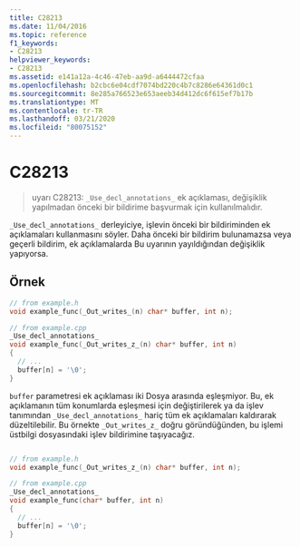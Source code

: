 ```yaml
---
title: C28213
ms.date: 11/04/2016
ms.topic: reference
f1_keywords:
- C28213
helpviewer_keywords:
- C28213
ms.assetid: e141a12a-4c46-47eb-aa9d-a6444472cfaa
ms.openlocfilehash: b2cbc6e04cdf7074bd220c4b7c8286e64361d0c1
ms.sourcegitcommit: 8e285a766523e653aeeb34d412dc6f615ef7b17b
ms.translationtype: MT
ms.contentlocale: tr-TR
ms.lasthandoff: 03/21/2020
ms.locfileid: "80075152"
---
```

# <a name="c28213"></a>C28213

> uyarı C28213: `_Use_decl_annotations_` ek açıklaması, değişiklik yapılmadan önceki bir bildirime başvurmak için kullanılmalıdır.

`_Use_decl_annotations_` derleyiciye, işlevin önceki bir bildiriminden ek açıklamaları kullanmasını söyler.  Daha önceki bir bildirim bulunamazsa veya geçerli bildirim, ek açıklamalarda Bu uyarının yayıldığından değişiklik yapıyorsa.

## <a name="example"></a>Örnek

```cpp
// from example.h
void example_func(_Out_writes_(n) char* buffer, int n);

// from example.cpp
_Use_decl_annotations_
void example_func(_Out_writes_z_(n) char* buffer, int n)
{
  // ...
  buffer[n] = '\0';
}
```

`buffer` parametresi ek açıklaması iki Dosya arasında eşleşmiyor.  Bu, ek açıklamanın tüm konumlarda eşleşmesi için değiştirilerek ya da işlev tanımından `_Use_decl_annotations_` hariç tüm ek açıklamaları kaldırarak düzeltilebilir.  Bu örnekte `_Out_writes_z_` doğru göründüğünden, bu işlemi üstbilgi dosyasındaki işlev bildirimine taşıyacağız.

```cpp

// from example.h
void example_func(_Out_writes_z_(n) char* buffer, int n);

// from example.cpp
_Use_decl_annotations_
void example_func(char* buffer, int n)
{
  // ...
  buffer[n] = '\0';
}
```
